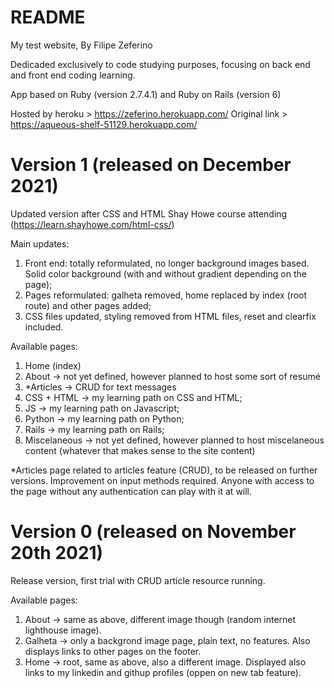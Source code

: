 # README

My test website, By Filipe Zeferino

Dedicaded exclusively to code studying purposes, focusing on back end and front end coding learning.

App based on Ruby (version 2.7.4.1) and Ruby on Rails (version 6)

Hosted by heroku > https://zeferino.herokuapp.com/
Original link > https://aqueous-shelf-51129.herokuapp.com/


# Version 1 (released on December 2021)

Updated version after CSS and HTML Shay Howe course attending (https://learn.shayhowe.com/html-css/)

Main updates:

1) Front end: totally reformulated, no longer background images based. Solid color background (with and without gradient depending on the page);
2) Pages reformulated: galheta removed, home replaced by index (root route) and other pages added;
3) CSS files updated, styling removed from HTML files, reset and clearfix included.

Available pages:

1) Home (index)
2) About -> not yet defined, however planned to host some sort of resumé
3) *Articles -> CRUD for text messages
4) CSS + HTML -> my learning path on CSS and HTML;
5) JS -> my learning path on Javascript;
6) Python -> my learning path on Python;
7) Rails -> my learning path on Rails;
8) Miscelaneous -> not yet defined, however planned to host miscelaneous content (whatever that makes sense to the site content)

*Articles page related to articles feature (CRUD), to be released on further versions. Improvement on input methods required. Anyone with access to the page without any authentication can play with it at will.


# Version 0 (released on November 20th 2021)

Release version, first trial with CRUD article resource running.

Available pages:

1) About -> same as above, different image though (random internet lighthouse image).
2) Galheta -> only a backgrond image page, plain text, no features. Also displays links to other pages on the footer.
3) Home -> root, same as above, also a different image. Displayed also links to my linkedin and githup profiles (oppen on new tab feature).


